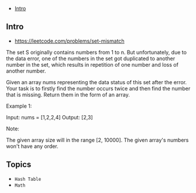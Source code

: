 - [Intro](#intro)

## Intro

- https://leetcode.com/problems/set-mismatch


The set S originally contains numbers from 1 to n. But unfortunately, due to the data error, one of the numbers in the set got duplicated to another number in the set, which results in repetition of one number and loss of another number. 


Given an array nums representing the data status of this set after the error. Your task is to firstly find the number occurs twice and then find the number that is missing. Return them in the form of an array.

Example 1:

Input: nums = [1,2,2,4]
Output: [2,3]

Note:

The given array size will in the range [2, 10000].
The given array's numbers won't have any order.



## Topics

- `Hash Table`
- `Math`


